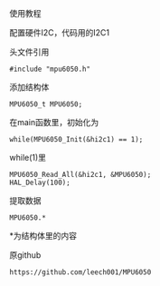 使用教程

配置硬件I2C，代码用的I2C1

头文件引用

```
#include "mpu6050.h"
```

添加结构体

```
MPU6050_t MPU6050;
```

在main函数里，初始化为

```
while(MPU6050_Init(&hi2c1) == 1);
```

while(1)里

```
MPU6050_Read_All(&hi2c1, &MPU6050);
HAL_Delay(100);
```

提取数据

```
MPU6050.*
```

*为结构体里的内容



原github

```
https://github.com/leech001/MPU6050
```
